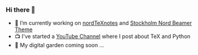 ### Hi there 👋


- 🔭 I’m currently working on [nordTeXnotes]([https://github.com/mholson/IBTeX](https://github.com/mholson/nordTeXnotes)) and [Stockholm Nord Beamer Theme](https://github.com/mholson/sthlmNordBeamerTheme)
- 📺 I've started a [YouTube Channel](https://www.youtube.com/channel/UCWJ_xEfR8wHQAlZ4OAgxGWw) where I post about TeX and Python
- 🌱 My digital garden coming soon ...
<!--
**mholson/mholson** is a ✨ _special_ ✨ repository because its `README.md` (this file) appears on your GitHub profile.

Here are some ideas to get you started:

- 🔭 I’m currently working on ...
- 🌱 I’m currently learning ...
- 👯 I’m looking to collaborate on ...
- 🤔 I’m looking for help with ...
- 💬 Ask me about ...
- 📫 How to reach me: ...
- 😄 Pronouns: ...
- ⚡ Fun fact: ...
-->
